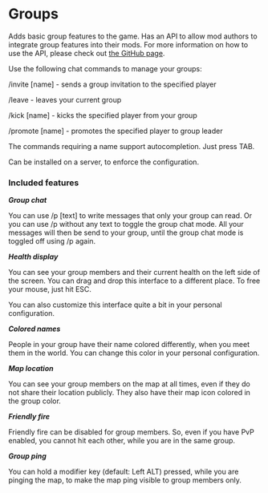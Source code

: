 # Groups

Adds basic group features to the game. Has an API to allow mod authors to integrate group features into their mods. For more information on how to use the API, please check out [the GitHub page](https://github.com/blaxxun-boop/Groups).

Use the following chat commands to manage your groups:

/invite [name] - sends a group invitation to the specified player

/leave - leaves your current group

/kick [name] - kicks the specified player from your group

/promote [name] - promotes the specified player to group leader

The commands requiring a name support autocompletion. Just press TAB.

Can be installed on a server, to enforce the configuration.

### Included features

***Group chat***

You can use /p [text] to write messages that only your group can read. Or you can use /p without any text to toggle the group chat mode. All your messages will then be send to your group, until the group chat mode is toggled off using /p again.

***Health display***

You can see your group members and their current health on the left side of the screen. You can drag and drop this interface to a different place. To free your mouse, just hit ESC.

You can also customize this interface quite a bit in your personal configuration.

***Colored names***

People in your group have their name colored differently, when you meet them in the world. You can change this color in your personal configuration.

***Map location***

You can see your group members on the map at all times, even if they do not share their location publicly. They also have their map icon colored in the group color.

***Friendly fire***

Friendly fire can be disabled for group members. So, even if you have PvP enabled, you cannot hit each other, while you are in the same group.

***Group ping***

You can hold a modifier key (default: Left ALT) pressed, while you are pinging the map, to make the map ping visible to group members only.